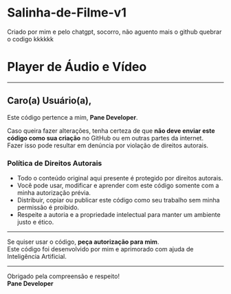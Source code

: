 # Salinha-de-Filme-v1
Criado por mim e pelo chatgpt, socorro, não aguento mais o github quebrar o codigo kkkkkk

# Player de Áudio e Vídeo

---

## Caro(a) Usuário(a),

Este código pertence a mim, **Pane Developer**.

Caso queira fazer alterações, tenha certeza de que **não deve enviar este código como sua criação** no GitHub ou em outras partes da internet.  
Fazer isso pode resultar em denúncia por violação de direitos autorais.

### Política de Direitos Autorais

- Todo o conteúdo original aqui presente é protegido por direitos autorais.
- Você pode usar, modificar e aprender com este código somente com a minha autorização prévia.
- Distribuir, copiar ou publicar este código como seu trabalho sem minha permissão é proibido.
- Respeite a autoria e a propriedade intelectual para manter um ambiente justo e ético.

---

Se quiser usar o código, **peça autorização para mim**.  
Este código foi desenvolvido por mim e aprimorado com ajuda de Inteligência Artificial.

---

Obrigado pela compreensão e respeito!  
**Pane Developer**
